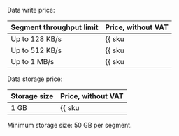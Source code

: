 Data write price:

| Segment throughput limit | Price, without VAT |
| --- | --- |
| Up to 128 KB/s | {{ sku|USD|yds.reserved_throughput.128k|month|string }} |
| Up to 512 KB/s | {{ sku|USD|yds.reserved_throughput.512k|month|string }} |
| Up to 1 MB/s | {{ sku|USD|yds.reserved_throughput.1m|month|string }} |

Data storage price:

| Storage size | Price, without VAT |
| --- | --- |
| 1 GB | {{ sku|USD|yds.reserved_storage|month|string }} |

Minimum storage size: 50 GB per segment.

